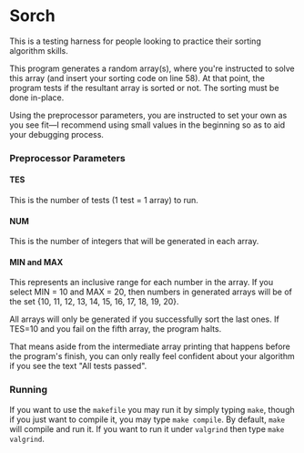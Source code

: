 # Sorch
This is a testing harness for people looking to practice their sorting algorithm skills.

This program generates a random array(s), where you're instructed to solve this array (and insert your sorting code on line 58). At that point, the program tests if the resultant array is sorted or not. The sorting must be done in-place.

Using the preprocessor parameters, you are instructed to set your own as you see fit—I recommend using small values in the beginning so as to aid your debugging process. 

### Preprocessor Parameters

#### TES
This is the number of tests (1 test = 1 array) to run.

#### NUM
This is the number of integers that will be generated in each array. 

#### MIN and MAX
This represents an inclusive range for each number in the array. If you select MIN = 10 and MAX = 20, then numbers in generated arrays will be of the set {10, 11, 12, 13, 14, 15, 16, 17, 18, 19, 20}.

All arrays will only be generated if you successfully sort the last ones. If TES=10 and you fail on the fifth array, the program halts.

That means aside from the intermediate array printing that happens before the program's finish, you can only really feel confident about your algorithm if you see the text "All tests passed".

### Running
If you want to use the `makefile` you may run it by simply typing `make`, though if you just want to compile it, you may type `make compile`. By default, `make` will compile and run it. If you want to run it under `valgrind` then type `make valgrind`.
